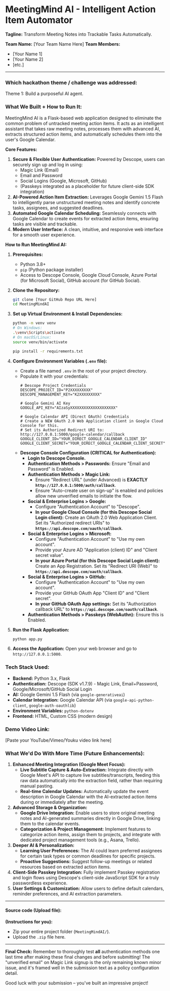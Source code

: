 # MeetingMind AI - Intelligent Action Item Automator

**Tagline:** Transform Meeting Notes into Trackable Tasks Automatically.

**Team Name:** [Your Team Name Here]
**Team Members:**
- [Your Name 1]
- [Your Name 2]
- [etc.]

---

### **Which hackathon theme / challenge was addressed:**
Theme 1: Build a purposeful AI agent.

### **What We Built + How to Run It:**

MeetingMind AI is a Flask-based web application designed to eliminate the common problem of untracked meeting action items. It acts as an intelligent assistant that takes raw meeting notes, processes them with advanced AI, extracts structured action items, and automatically schedules them into the user's Google Calendar.

**Core Features:**
1.  **Secure & Flexible User Authentication:** Powered by Descope, users can securely sign up and log in using:
    *   Magic Link (Email)
    *   Email and Password
    *   Social Logins (Google, Microsoft, GitHub)
    *   (Passkeys integrated as a placeholder for future client-side SDK integration)
2.  **AI-Powered Action Item Extraction:** Leverages Google Gemini 1.5 Flash to intelligently parse unstructured meeting notes and identify concrete tasks, assignees, and suggested deadlines.
3.  **Automated Google Calendar Scheduling:** Seamlessly connects with Google Calendar to create events for extracted action items, ensuring tasks are visible and trackable.
4.  **Modern User Interface:** A clean, intuitive, and responsive web interface for a smooth user experience.

**How to Run MeetingMind AI:**

1.  **Prerequisites:**
    *   Python 3.8+
    *   `pip` (Python package installer)
    *   Access to Descope Console, Google Cloud Console, Azure Portal (for Microsoft Social), GitHub account (for GitHub Social).

2.  **Clone the Repository:**
    ```bash
    git clone [Your GitHub Repo URL Here]
    cd MeetingMindAI
    ```

3.  **Set up Virtual Environment & Install Dependencies:**
    ```bash
    python -m venv venv
    # On Windows:
    .\venv\Scripts\activate
    # On macOS/Linux:
    source venv/bin/activate
    
    pip install -r requirements.txt
    ```

4.  **Configure Environment Variables (`.env` file):**
    *   Create a file named `.env` in the root of your project directory.
    *   Populate it with your credentials:
        ```
        # Descope Project Credentials
        DESCOPE_PROJECT_ID="P2XXXXXXXXX"
        DESCOPE_MANAGEMENT_KEY="K2XXXXXXXXX"

        # Google Gemini AI Key
        GOOGLE_API_KEY="AIzaSyXXXXXXXXXXXXXXXXXXXX"

        # Google Calendar API (Direct OAuth) Credentials
        # Create a NEW OAuth 2.0 Web Application client in Google Cloud Console for this.
        # Set its Authorized Redirect URI to: http://127.0.0.1:5000/google-calendar/callback
        GOOGLE_CLIENT_ID="YOUR_DIRECT_GOOGLE_CALENDAR_CLIENT_ID"
        GOOGLE_CLIENT_SECRET="YOUR_DIRECT_GOOGLE_CALENDAR_CLIENT_SECRET"
        ```
    *   **Descope Console Configuration (CRITICAL for Authentication):**
        *   **Login to Descope Console.**
        *   **Authentication Methods > Passwords:** Ensure "Email and Password" is Enabled.
        *   **Authentication Methods > Magic Link:**
            *   Ensure "Redirect URL" (under Advanced) is **EXACTLY `http://127.0.0.1:5000/auth/callback`**.
            *   Ensure "Auto-create user on sign-up" is enabled and policies allow new unverified emails to initiate the flow.
        *   **Social & Enterprise Logins > Google:**
            *   Configure "Authentication Account" to "Descope".
            *   **In your Google Cloud Console (for this Descope Social Login client):** Create an OAuth 2.0 Web Application Client. Set its "Authorized redirect URIs" to **`https://api.descope.com/oauth/callback`**.
        *   **Social & Enterprise Logins > Microsoft:**
            *   Configure "Authentication Account" to "Use my own account".
            *   Provide your Azure AD "Application (client) ID" and "Client secret value".
            *   **In your Azure Portal (for this Descope Social Login client):** Create an App Registration. Set its "Redirect URI (Web)" to **`https://api.descope.com/oauth/callback`**.
        *   **Social & Enterprise Logins > GitHub:**
            *   Configure "Authentication Account" to "Use my own account".
            *   Provide your GitHub OAuth App "Client ID" and "Client secret".
            *   **In your GitHub OAuth App settings:** Set its "Authorization callback URL" to **`https://api.descope.com/oauth/callback`**.
        *   **Authentication Methods > Passkeys (WebAuthn):** Ensure this is Enabled.

5.  **Run the Flask Application:**
    ```bash
    python app.py
    ```
6.  **Access the Application:** Open your web browser and go to `http://127.0.0.1:5000`.

### **Tech Stack Used:**
*   **Backend:** Python 3.x, Flask
*   **Authentication:** Descope (SDK v1.7.9) - Magic Link, Email+Password, Google/Microsoft/GitHub Social Login
*   **AI:** Google Gemini 1.5 Flash (via `google-generativeai`)
*   **Calendar Integration:** Google Calendar API (via `google-api-python-client`, `google-auth-oauthlib`)
*   **Environment Variables:** `python-dotenv`
*   **Frontend:** HTML, Custom CSS (modern design)

### **Demo Video Link:**
[Paste your YouTube/Vimeo/Youku video link here]

### **What We'd Do With More Time (Future Enhancements):**

1.  **Enhanced Meeting Integration (Google Meet Focus):**
    *   **Live Subtitle Capture & Auto-Extraction:** Integrate directly with Google Meet's API to capture live subtitles/transcripts, feeding this raw data automatically into the extraction field, rather than requiring manual pasting.
    *   **Real-time Calendar Updates:** Automatically update the event description in Google Calendar with the AI-extracted action items during or immediately after the meeting.
2.  **Advanced Storage & Organization:**
    *   **Google Drive Integration:** Enable users to store original meeting notes and AI-generated summaries directly in Google Drive, linking them to the calendar events.
    *   **Categorization & Project Management:** Implement features to categorize action items, assign them to projects, and integrate with dedicated project management tools (e.g., Asana, Trello).
3.  **Deeper AI & Personalization:**
    *   **Learning User Preferences:** The AI could learn preferred assignees for certain task types or common deadlines for specific projects.
    *   **Proactive Suggestions:** Suggest follow-up meetings or related resources based on extracted action items.
4.  **Client-Side Passkey Integration:** Fully implement Passkey registration and login flows using Descope's client-side JavaScript SDK for a truly passwordless experience.
5.  **User Settings & Customization:** Allow users to define default calendars, reminder preferences, and AI extraction parameters.

---

#### **Source code (Upload file):**
**(Instructions for you):**
*   Zip your entire project folder (`MeetingMindAI/`).
*   Upload the `.zip` file here.

---

**Final Check:** Remember to thoroughly test **all** authentication methods one last time after making these final changes and before submitting! The "unverified email" on Magic Link signup is the only remaining known minor issue, and it's framed well in the submission text as a policy configuration detail.

Good luck with your submission – you've built an impressive project!
